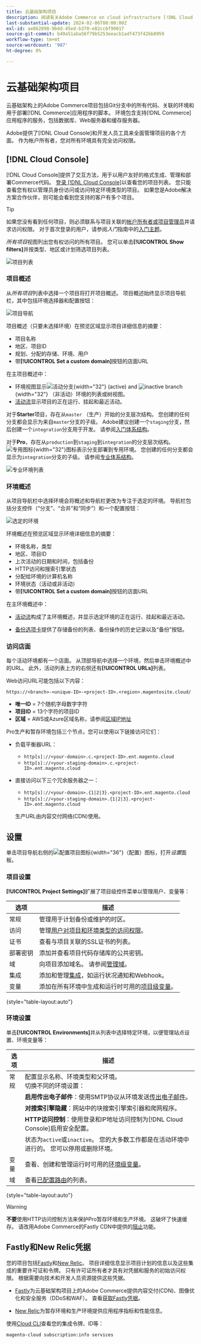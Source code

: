 ```yaml
---
title: 云基础架构项目
description: 阅读有关Adobe Commerce on cloud infrastructure [!DNL Cloud Console] 的概述，并了解如何访问帐户设置。
last-substantial-update: 2024-02-06T00:00:00Z
exl-id: ae862898-9b4d-45ed-b370-e82cc6f99017
source-git-commit: b49a51aba56f79b5253eeacb1adf473f42bb8959
workflow-type: tm+mt
source-wordcount: '987'
ht-degree: 0%

---
```


# 云基础架构项目

云基础架构上的Adobe Commerce项目包括Git分支中的所有代码、关联的环境和用于部署[!DNL Commerce]应用程序的脚本。 环境包含支持[!DNL Commerce]应用程序的服务，包括数据库、Web服务器和缓存服务器。

Adobe提供了[!DNL Cloud Console]和开发人员工具来全面管理项目的各个方面。 作为帐户所有者，您对所有环境具有完全访问权限。

## [!DNL Cloud Console]

[!DNL Cloud Console]提供了交互方法，用于以用户友好的格式生成、管理和部署Commerce代码。 [登录 [!DNL Cloud Console]](https://console.adobecommerce.com)以查看您的项目列表。 您只能查看您有权以管理员身份访问或访问特定环境类型的项目。 如果您是Adobe解决方案合作伙伴，则可能会看到您支持的客户有多个项目。

>[!TIP]
>
>如果您没有看到任何项目，则必须联系与项目关联的[帐户所有者或项目管理员](../project/user-access.md)并请求访问权限。 对于首次登录的用户，请参阅&#x200B;_入门_&#x200B;指南中的[入门主题](../../get-started/onboarding.md#cloud-console)。

_所有项目_&#x200B;视图列出您有权访问的所有项目。 您可以单击&#x200B;**[!UICONTROL Show filters]**&#x200B;并按类型、地区或计划筛选项目列表。

![项目列表](../../assets/ui-allprojects-list.png)

### 项目概述

从&#x200B;_所有项目_&#x200B;列表中选择一个项目将打开项目概述。 项目概述始终显示项目导航栏，其中包括环境选择器和配置按钮：

![项目导航](../../assets/project-nav.png)

项目概述（只要未选择环境）在预览区域显示项目详细信息的摘要：

- 项目名称
- 地区、项目ID
- 规划、分配的存储、环境、用户
- 带&#x200B;**[!UICONTROL Set a custom domain]**&#x200B;按钮的店面URL

在主项目概述中：

- 环境视图显示![活动分支](../../assets/icon-active.png){width="32"} (active) and ![inactive branch](../../assets/icon-inactive.png){width="32"} （非活动）环境的列表或树视图。
- [活动流](activity-stream.md)显示项目的正在运行、挂起和最近活动。
<!-- - Apps & Services—Shows a topology of service containers -->

对于&#x200B;**Starter**&#x200B;项目，存在从`master` （生产）开始的分支层次结构。 您创建的任何分支都会显示为来自`master`分支的子级。 Adobe建议创建一个`staging`分支，然后创建一个`integration`分支用于开发。 请参阅[入门体系结构](../architecture/starter-architecture.md)。

对于&#x200B;**Pro**，存在从`production`到`staging`到`integration`的分支层次结构。 ![专用图标](../../assets/icon-dedicated.png){width="32"}图标表示分支部署到专用环境。 您创建的任何分支都会显示为`integration`分支的子级。 请参阅[专业体系结构](../architecture/pro-architecture.md)。

![专业环境列表](../../assets/pro-environments.png)

### 环境概述

从项目导航栏中选择环境会将概述和导航栏更改为专注于选定的环境。 导航栏包括分支控件（“分支”、“合并”和“同步”）和一个配置按钮：

![选定的环境](../../assets/environment-selected.png)

环境概述在预览区域显示环境详细信息的摘要：

- 环境名称，类型
- 地区、项目ID
- 上次活动的日期和时间，包括备份
- HTTP访问和搜索引擎状态
- 分配给环境的计算机名称
- 环境状态（活动或非活动）
- 带&#x200B;**[!UICONTROL Set a custom domain]**&#x200B;按钮的店面URL

在主环境概述中：

- [活动流](activity-stream.md)构成了主环境概述，并显示选定环境的正在运行、挂起和最近活动。
<!-- - Services tab shows and Apps & Services menu, including overview and configuration tabs for each service. -->
- [备份选项卡](../storage/snapshots.md#create-a-manual-backup)提供了存储备份的列表、备份操作的历史记录以及“备份”按钮。

### 访问店面

每个活动环境都有一个店面。 从顶部导航中选择一个环境，然后单击环境概述中的URL。 此外，活动列表上方的右侧还有&#x200B;**[!UICONTROL URLs]**&#x200B;列表。

Web访问URL可能包括以下内容：

```
https://<branch>-<unique-ID>-<project-ID>.<region>.magentosite.cloud/
```

- **唯一ID** = 7个随机字母数字字符
- **项目ID** = 13个字符的项目ID
- **区域** = AWS或Azure区域名称，请参阅[区域IP地址](regional-ip-addresses.md)

Pro生产和暂存环境包括三个节点，您可以使用以下链接访问它们：

- 负载平衡器URL：

   - `http[s]://<your-domain>.c.<project-ID>.ent.magento.cloud`
   - `http[s]://<your-staging-domain>.c.<project-ID>.ent.magento.cloud`

- 直接访问以下三个冗余服务器之一：

   - `http[s]://<your-domain>.{1|2|3}.<project-ID>.ent.magento.cloud`
   - `http[s]://<your-staging-domain>.{1|2|3}.<project-ID>.ent.magento.cloud`

  生产URL由内容交付网络(CDN)使用。

## 设置

单击项目导航右侧的![配置项目图标](../../assets/icon-configure.png){width="36"}（配置）图标，打开&#x200B;_设置_&#x200B;面板。

### 项目设置

**[!UICONTROL Project Settings]**&#x200B;扩展了项目级控件菜单以管理用户、变量等：

| 选项 | 描述 |
|--------------|-------------------------------------------------------------------------------------------------------------------------------|
| 常规 | 管理用于计划备份或维护的时区。 |
| 访问 | 管理[用户对项目和环境类型的访问权限](user-access.md)。 |
| 证书 | 查看与项目关联的SSL证书的列表。 |
| 部署密钥 | 添加并查看项目代码存储库的公共密钥。 |
| 域 | 向项目添加域名。 请参阅[管理域](../cdn/fastly-custom-cache-configuration.md#manage-domains)。 |
| 集成 | 添加和管理[集成](../integrations/overview.md)，如运行状况通知和Webhook。 |
| 变量 | 添加在所有环境中生成和运行时可用的[项目级变量](../environment/variable-levels.md)。 |

{style="table-layout:auto"}

### 环境设置

单击&#x200B;**[!UICONTROL Environments]**&#x200B;并从列表中选择特定环境，以便管理站点设置、环境变量等：

| 选项 | 描述 |
| --------- | -------------------------------------------------------------------------------------------------------------------------------- |
| 常规 | 配置显示名称、环境类型和父环境。<br>切换不同的环境设置： |
|           | **启用传出电子邮件**：使用SMTP协议从环境发送[传出电子邮件](outgoing-emails.md)。 |
|           | **对搜索引擎隐藏**：网站中的块搜索引擎索引器和爬网程序。 |
|           | **HTTP访问控制**：使用登录和IP地址访问控制为[!DNL Cloud Console]启用安全配置。 |
|           | 状态为`active`或`inactive`。 您的大多数工作都是在活动环境中进行的。 您可以停用或删除环境。 |
| 变量 | 查看、创建和管理运行时可用的[环境级变量](../environment/variable-levels.md)。 |
| 域 | 查看[已配置路由](../routes/routes-yaml.md)的列表。 |

{style="table-layout:auto"}

>[!WARNING]
>
>**不要**&#x200B;使用HTTP访问控制方法来保护Pro暂存环境和生产环境。 这破坏了快速缓存。 请改用Adobe Commerce的Fastly CDN中提供的[阻止](../cdn/fastly-vcl-blocking.md)功能。

## Fastly和New Relic凭据

您的项目包括[Fastly](../cdn/fastly.md)和[New Relic](../monitor/new-relic-service.md)。 项目详细信息显示项目计划的信息以及这些集成的重要许可证和令牌。 只有许可证所有者才具有对凭据和服务的初始访问权限。 根据需要向技术和开发人员资源提供这些凭据。

- [Fastly](https://www.fastly.com/)为云基础架构项目上的Adobe Commerce提供内容交付(CDN)、图像优化和安全服务（DDoS和WAF）。 查看[获取Fastly凭据](../cdn/fastly-configuration.md#get-fastly-credentials)。

- [New Relic](../monitor/new-relic-service.md)为暂存环境和生产环境提供应用程序指标和性能信息。

使用[Cloud CLI](../dev-tools/cloud-cli-overview.md)查看您的集成令牌、ID等：

```bash
magento-cloud subscription:info services
```
